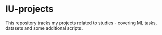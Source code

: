 # IU-projects

This repository tracks my projects related to studies - covering ML tasks, datasets and some additional scripts.